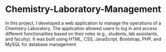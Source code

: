 # Chemistry-Laboratory-Management
In this project, I developed a web application to manage the operations of a Chemistry
Laboratory. The application allowed users to log in and access different functionalities
based on their roles (e.g., students, lab assistants, and faculty). It was built using HTML, CSS, JavaScript, Bootstrap, PHP, and MySQL for database management
